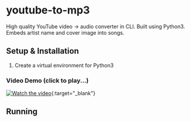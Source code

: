 # youtube-to-mp3
High quality YouTube video -> audio converter in CLI. Built using Python3. Embeds artist name and cover image into songs.


## Setup & Installation
1. Create a virtual environment for Python3

### Video Demo (click to play...)
[![Watch the video](https://i.imgur.com/HWXfJoN.png)](https://vimeo.com/479255729){:target="_blank"}


## Running
